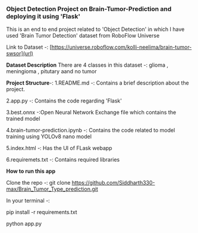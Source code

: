 ### Object Detection Project on Brain-Tumor-Prediction and deploying it using 'Flask'

This is an end to end project related to 'Object Detection' in which I have used 'Brain Tumor Detection' dataset from RoboFlow Universe

Link to Dataset -: [https://universe.roboflow.com/kolli-neelima/brain-tumor-swsor](url)  

**Dataset Description**
There are 4 classes in this dataset -: glioma , meningioma , pitutary aand no tumor 

**Project Structure**-:
1.README.md -: Contains a brief description about the project.

2.app.py -: Contains the code regarding 'Flask' 

3.best.onnx -:Open Neural Network Exchange file which contains the trained model 

4.brain-tumor-prediction.ipynb -: Contains the code related to model training using YOLOv8 nano model

5.index.html -: Has the UI of FLask webapp 

6.requiremets.txt -: Contains required libraries 

**How to run this app**

Clone the repo -: git clone https://github.com/Siddharth330-max/Brain_Tumor_Type_prediction.git  

In your terminal -:

pip install -r requirements.txt 

python app.py
